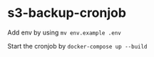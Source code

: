 # s3-backup-cronjob

Add env by using ```mv env.example .env```

Start the cronjob by ```docker-compose up --build```
